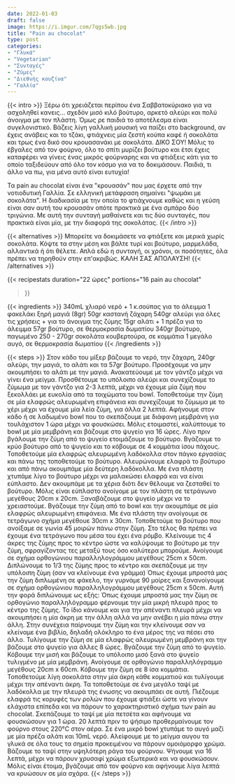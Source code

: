 ```yaml
---
date: 2022-01-03
draft: false
image: https://i.imgur.com/7qgs5wb.jpg
title: "Pain au chocolat"
type: post
categories:
- "Γλυκά"
- "Vegetarian"
- "Συνταγές"
- "Ζύμες"
- "Διεθνής κουζίνα"
- "Γαλλία"
---
```


{{< intro >}}
Ξέρω ότι χρειάζεται περίπου ένα Σαββατοκύριακο για να ασχοληθεί κανεις... σχεδόν μισό κιλό βούτυρο, αρκετό αλεύρι και πολύ άνοιγμα με τον πλάστη. Όμως ρε παιδιά το αποτέλεσμα είναι συγκλονιστικό. Βάζεις λίγη γαλλική μουσική να παίζει στο background, αν έχεις ανάβεις και το τζάκι, φτιάχνεις μία ζεστή κούπα καφέ ή σοκολάτα και τρως ένα δικό σου κρουασανάκι με σοκολάτα. ΔΙΚΟ ΣΟΥ! Μόλις το έβγαλες από τον φούρνο, όλο το σπίτι μυρίζει βούτυρο και έτσι έχεις καταφέρει να γίνεις ένας μικρός φούρναρης και να φτιάξεις κάτι για το οποίο ταξιδεύουν από όλο τον κόσμο για να το δοκιμάσουν. Παιδιά, τι άλλο να πω, για μένα αυτό είναι ευτυχία!

Τα pain au chocolat είναι ένα "κρουασάν" που μας έρχετε από την νοτιοδυτική Γαλλία. Σε ελληνική μετάφραση σημαίνει "ψωμάκι με σοκολάτα". Η διαδικασία με την οποία το φτιάχνουμε καθώς και η γεύση είναι σαν αυτή του κρουασάν οπότε πρακτικά με ένα σμπάρο δύο τριγώνια. Με αυτή την συνταγή μαθαίνετε και τις δύο συνταγές, που πρακτικά είναι μία, με την διαφορά της σοκολάτας.
{{< /intro >}}

{{< alternatives >}} Μπορείτε να δοκιμάσετε να φτιάξετε και μερικά χωρίς σοκολάτα. Κόψτε τα στην μέση και βάλτε τυρί και βούτυρο, μαρμελάδα, αλλαντικά ή ότι θέλετε. Απλά εδώ η συνταγή, οι χρόνοι, οι ποσότητες, όλα πρέπει να τηρηθούν στην επ'ακριβώς. ΚΑΛΗ ΣΑΣ ΑΠΟΛΑΥΣΗ!
{{< /alternatives >}}

{{< recipestats 
    duration="22 ώρες"
    portions="16 pain au chocolat"
>}}

{{< ingredients >}} 
340mL χλιαρό νερό + 1 κ.σούπας για το άλειμμα
1 φακελάκι ξηρή μαγιά (8gr)
50gr καστανή ζάχαρη
540gr αλεύρι για όλες τις χρήσεις + για το άνοιγμα της ζύμης
15gr αλάτι + 1 πρέζα για το άλειμμα
57gr βούτυρο, σε θερμοκρασία δωματίου
340gr βούτυρο, παγωμένο
250 - 270gr σοκολάτα κουβερτούρα, σε κομμάτια
1 μεγάλο αυγό, σε θερμοκρασία δωματίου
{{< /ingredients >}}

{{< steps >}}
Στον κάδο του μίξερ βάζουμε το νερό, την ζάχαρη, 240gr αλεύρι, την μαγιά, το αλάτι και τα 57gr βούτυρο. Προσέχουμε να μην ακουμπήσει το αλάτι με την μαγιά. Ανακατεύουμε με τον γάντζο μέχρι να γίνει ένα μείγμα.
Προσθέτουμε το υπόλοιπο αλεύρι και συνεχίζουμε το ζύμωμα με τον γάντζο για 2-3 λεπτά, μέχρι να έχουμε μία ζύμη που ξεκολλάει με ευκολία από τα τοιχώματα του bowl.
Τοποθετούμε την ζύμη σε μία ελαφρώς αλευρωμένη επιφάνεια και συνεχίζουμε το ζύμωμα με το χέρι μέχρι να έχουμε μία λεία ζύμη, για άλλα 2 λεπτά.
Αφήνουμε στον κάδο ή σε λαδωμένο bowl που το σκεπάζουμε με διάφανη μεμβράνη για τουλάχιστον 1 ώρα μέχρι να φουσκώσει.
Μόλις ετοιμαστεί, καλύπτουμε το bowl με μία μεμβράνη και βάζουμε στο ψυγείο για 16 ώρες.
Λίγο πριν βγάλουμε την ζύμη από το ψυγείο ετοιμάζουμε το βούτυρο. Βγάζουμε το κρύο βούτυρο από το ψυγείο και το κόβουμε σε 4 κομμάτια ίσου πάχους. Τοποθετούμε μία ελαφρώς αλευρωμένη λαδόκολλα στον πάγκο εργασίας και πάνω της τοποθετούμε το βούτυρο. Αλευρώνουμε ελαφρά το βούτυρο και από πάνω ακουμπάμε μία δεύτερη λαδόκολλα. Με ένα πλάστη χτυπάμε λίγο το βούτυρο μέχρι να μαλακώσει ελαφρά και να είναι εύπλαστο. Δεν ακουμπάμε με τα χέρια διότι δεν θέλουμε να ζεσταθεί το βούτυρο. Μόλις είναι εύπλαστο ανοίγομε με τον πλάστη σε τετράγωνο μεγέθους 20cm x 20cm. Ξαναβάζουμε στο ψυγείο μέχρι να το χρειαστούμε.
Βγάζουμε την ζύμη από το bowl και την ακουμπάμε σε μία ελαφρώς αλευρωμένη επιφάνεια. Με ένα πλάστη την ανοίγουμε σε τετράγωνο σχήμα μεγέθουε 30cm x 30cm. Τοποθετούμε το βούτυρο που ανοίξαμε σε γωνία 45 μοιρών πάνω στην ζύμη. Στο τέλος θα πρέπει να έχουμε ένα τετράγωνο που μέσα του έχει ένα ρόμβο. Κλείνουμε τις 4 άκρες της ζύμης προς το κέντρο ώστε να καλύψουμε το βούτυρο με την ζύμη, σφραγίζοντας τες μεταξύ τους όσο καλύτερα μπορούμε. 
Ανοίγουμε σε σχήμα ορθογώνιου παραλληλογράμμου μεγέθους 25cm x 50cm. Διπλώνουμε το 1/3 της ζύμης προς το κέντρο και σκεπάζουμε με την υπόλοιπη ζύμη (σαν να κλείνουμε ένα γράμμα)
Όπως έχουμε μπροστά μας την ζύμη διπλωμένη σε φάκελο, την γυρνάμε 90 μοίρες και ξανανοίγουμε σε σχήμα ορθογώνιου παραλληλογράμμου μεγέθους 25cm x 50cm. Αυτή την φορά διπλώνουμε ως εξής: Όπως έχουμε μπροστά μας την ζύμη σε ορθογώνιο παραλληλόγραμμο φέρνουμε την μία μικρή πλευρά προς το κέντρο της ζύμης. Το ίδιο κάνουμε και για την απέναντι πλευρά μέχρι να ακουμπήσει η μία άκρη με την άλλη αλλά να μην ανέβει η μία πάνω στην άλλη. Στην συνέχεια παίρνουμε την ζύμη και την κλείνουμε σαν να κλείναμε ένα βιβλίο, δηλαδή ολόκληρο το ένα μέρος της να πέσει στο άλλο.
Τυλίγουμε την ζύμη σε μία ελαφρώς αλευρωμένη μεμβράνη και την βάζουμε στο ψυγείο για άλλες 8 ώρες.
Βγάζουμε την ζύμη από το ψυγείο. Κόβουμε την μισή και βάζουμε το υπόλοιπο μισό ξανά στο ψυγείο τυλιγμένο με μία μεμβράνη.
Ανοίγουμε σε ορθογώνιο παραλληλόγραμμο μεγέθους 20cm x 60cm. Κόβουμε την ζύμη σε 8 ίσα κομμάτια.
Τοποθετούμε λίγη σοκολάτα στην μία άκρη κάθε κομματιού και τυλίγουμε μέχρι την απέναντι άκρη. Τα τοποθετούμε σε ένα μεγάλο ταψί με λαδόκολλα με την πλευρά της ένωσης να ακουμπάει σε αυτή.
Πιέζουμε ελαφρά τις κορυφές των ρολών που έχουμε φτιάξει ώστε να γίνουν ελάχιστα επίπεδα και να πάρουν το χαρακτηριστικό σχήμα των pain au chocolat.
Σκεπάζουμε το ταψί με μία πετσέτα και αφήνουμε να φουσκώσουν για 1 ώρα.
20 λεπτά πριν το ψήσιμο προθερμαίνουμε τον φούρνο στους 220°C στον αέρα.
Σε ένα μικρό bowl χτυπάμε το αυγό μαζί με μία πρέζα αλάτι και 10mL νερό.
Αλείφουμε με το μείγμα αυγου τα γλυκά σε όλα τους τα σημεία προκειμένου να πάρουν ομοιόμορφο χρώμα.
Βάζουμε το ταψί στην υψηλότερη ράγα του φούρνου. Ψήνουμε για 16 λεπτά, μέχρι να πάρουν χρυσαφί χρώμα εξωτερικά και να φουσκώσουν.
Μόλις είναι έτοιμα, βγάζουμε από τον φούρνο και αφήνουμε λίγα λεπτά να κρυώσουν σε μία σχάρα.
{{< /steps >}}
